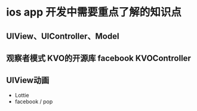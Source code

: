 # ios app 开发中需要重点了解的知识点

## UIView、UIController、Model

## 观察者模式 KVO的开源库 facebook KVOController

## UIView动画
- Lottie
- facebook / pop
